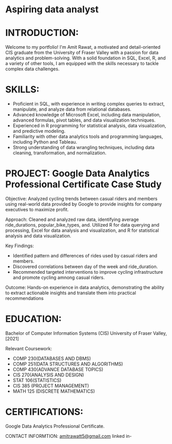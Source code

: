 # Aspiring data analyst

 # INTRODUCTION:
Welcome to my portfolio! I'm Amit Rawat, a motivated and detail-oriented CIS graduate from the University of Fraser Valley with a passion for data analytics and problem-solving. With a solid foundation in SQL, Excel, R, and a variety of other tools, I am equipped with the skills necessary to tackle complex data challenges.

# SKILLS:
* Proficient in SQL, with experience in writing complex queries to extract, manipulate, and analyze data from relational databases.
* Advanced knowledge of Microsoft Excel, including data manipulation, advanced formulas, pivot tables, and data visualization techniques.
* Experienced in R programming for statistical analysis, data visualization, and predictive modeling.
* Familiarity with other data analytics tools and programming languages, including Python and Tableau.
* Strong understanding of data wrangling techniques, including data cleaning, transformation, and normalization.

# PROJECT: Google Data Analytics Professional Certificate Case Study

 Objective:
Analyzed cycling trends between casual riders and members using real-world data provided by Google to provide insights for company executives to maximize profit.

Approach:
Cleaned and analyzed raw data, identifying average ride_durations, popular_bike_types, and.
Utilized R for data querying and processing, Excel for data analysis and visualization, and R for statistical analysis and data visualization.

Key Findings:
* Identified pattern and differences of rides used by casual riders and members.
* Discovered correlations between day of the week and ride_duration.
* Recommended targeted interventions to improve cycling infrastructure and promote cycling amnong casual riders.

Outcome:
Hands-on experience in data analytics, demonstrating the ability to extract actionable insights and translate them into practical recommendations

# EDUCATION:
Bachelor of Computer Information Systems (CIS)
University of Fraser Valley, [2021]

Relevant Coursework:
* COMP 230(DATABASES AND DBMS)
* COMP 251(DATA STRUCTURES AND ALGORITHMS)
* COMP 430(ADVANCE DATABASE TOPICS)
* CIS 270(ANALYSIS AND DESIGN)
* STAT 106(STATISTICS)
* CIS 385 (PROJECT MANAGEMENT)
* MATH 125 (DISCRETE MATHEMATICS)

# CERTIFICATIONS:
Google Data Analytics Professional Certificate.

CONTACT INFORMTION:
   amitrawatt5@gmail.com
   linked in-

